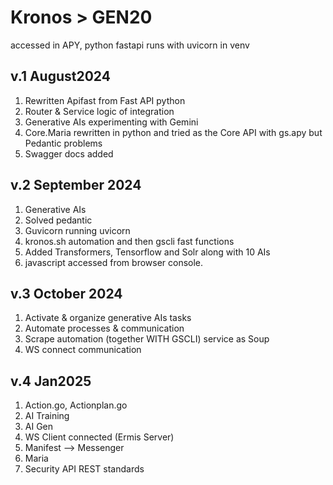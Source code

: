 # Kronos > GEN20
accessed in APY, python fastapi runs with uvicorn in venv

## v.1 August2024
1. Rewritten Apifast from Fast API python
2. Router & Service logic of integration
3. Generative AIs experimenting with Gemini
4. Core.Maria rewritten in python and tried as the Core API with gs.apy but Pedantic problems
5. Swagger docs added 

## v.2 September 2024
1. Generative AIs 
2. Solved pedantic 
3. Guvicorn running uvicorn
4. kronos.sh automation and then gscli fast functions
5. Added Transformers, Tensorflow and Solr along with 10 AIs 
6. javascript accessed from browser console.

## v.3 October 2024
1. Activate & organize generative AIs tasks
2. Automate processes & communication
2. Scrape automation (together WITH GSCLI) service as Soup
3. WS connect communication

## v.4 Jan2025
1) Action.go, Actionplan.go 
2) AI Training
3) AI Gen
4) WS Client connected (Ermis Server)
5) Manifest --> Messenger
6) Maria 
7) Security API REST standards